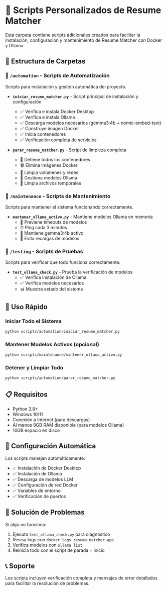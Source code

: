 # 📁 Scripts Personalizados de Resume Matcher

Esta carpeta contiene scripts adicionales creados para facilitar la instalación, configuración y mantenimiento de Resume Matcher con Docker y Ollama.

## 📂 Estructura de Carpetas

### 🚀 `/automation` - Scripts de Automatización
Scripts para instalación y gestión automática del proyecto.

- **`iniciar_resume_matcher.py`** - Script principal de instalación y configuración
  - ✅ Verifica e instala Docker Desktop
  - ✅ Verifica e instala Ollama
  - ✅ Descarga modelos necesarios (gemma3:4b + nomic-embed-text)
  - ✅ Construye imagen Docker
  - ✅ Inicia contenedores
  - ✅ Verificación completa de servicios

- **`parar_resume_matcher.py`** - Script de limpieza completa
  - 🛑 Detiene todos los contenedores
  - 🗑️ Elimina imágenes Docker
  - 🧹 Limpia volúmenes y redes
  - 🤖 Gestiona modelos Ollama
  - 📁 Limpia archivos temporales

### 🔧 `/maintenance` - Scripts de Mantenimiento
Scripts para mantener el sistema funcionando correctamente.

- **`mantener_ollama_activo.py`** - Mantiene modelos Ollama en memoria
  - 🤖 Previene timeouts de modelos
  - ⏰ Ping cada 3 minutos
  - 🔄 Mantiene gemma3:4b activo
  - 💾 Evita recargas de modelos

### 🧪 `/testing` - Scripts de Pruebas
Scripts para verificar que todo funciona correctamente.

- **`test_ollama_check.py`** - Prueba la verificación de modelos
  - ✅ Verifica instalación de Ollama
  - ✅ Verifica modelos necesarios
  - 📊 Muestra estado del sistema

## 🚀 Uso Rápido

### Iniciar Todo el Sistema
```bash
python scripts/automation/iniciar_resume_matcher.py
```

### Mantener Modelos Activos (opcional)
```bash
python scripts/maintenance/mantener_ollama_activo.py
```

### Detener y Limpiar Todo
```bash
python scripts/automation/parar_resume_matcher.py
```

## 📋 Requisitos

- Python 3.8+
- Windows 10/11
- Conexión a Internet (para descargas)
- Al menos 8GB RAM disponible (para modelos Ollama)
- 10GB espacio en disco

## 🔧 Configuración Automática

Los scripts manejan automáticamente:
- ✅ Instalación de Docker Desktop
- ✅ Instalación de Ollama
- ✅ Descarga de modelos LLM
- ✅ Configuración de red Docker
- ✅ Variables de entorno
- ✅ Verificación de puertos

## 🐛 Solución de Problemas

Si algo no funciona:
1. Ejecuta `test_ollama_check.py` para diagnóstico
2. Revisa logs con `docker logs resume-matcher-app`
3. Verifica modelos con `ollama list`
4. Reinicia todo con el script de parada + inicio

## 📞 Soporte

Los scripts incluyen verificación completa y mensajes de error detallados para facilitar la resolución de problemas.
